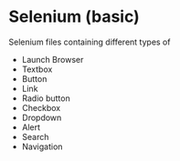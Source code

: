 # Selenium (basic)
Selenium files containing different types of 
- Launch Browser
- Textbox
- Button
- Link
- Radio button
- Checkbox
- Dropdown
- Alert
- Search
- Navigation
